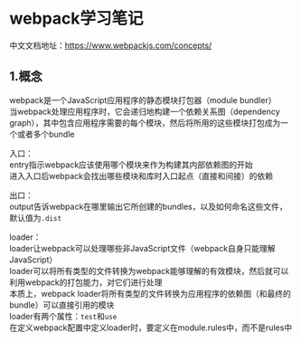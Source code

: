 # **webpack学习笔记**
中文文档地址：https://www.webpackjs.com/concepts/    

## 1.概念  
webpack是一个JavaScript应用程序的静态模块打包器（module bundler）  
当webpack处理应用程序时，它会递归地构建一个依赖关系图（dependency graph），其中包含应用程序需要的每个模块，然后将所用的这些模块打包成为一个或者多个bundle  

入口：  
entry指示webpack应该使用哪个模块来作为构建其内部依赖图的开始  
进入入口后webpack会找出哪些模块和库时入口起点（直接和间接）的依赖  

出口：  
output告诉webpack在哪里输出它所创建的bundles，以及如何命名这些文件，默认值为`.dist`  

loader：  
loader让webpack可以处理哪些非JavaScript文件（webpack自身只能理解JavaScript）  
loader可以将所有类型的文件转换为webpack能够理解的有效模块，然后就可以利用webpack的打包能力，对它们进行处理  
本质上，webpack loader将所有类型的文件转换为应用程序的依赖图（和最终的bundle）可以直接引用的模块  
loader有两个属性：`test`和`use`  	 
在定义webpack配置中定义loader时，要定义在module.rules中，而不是rules中  
